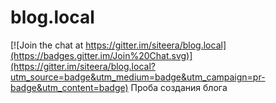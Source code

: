 # blog.local

[![Join the chat at https://gitter.im/siteera/blog.local](https://badges.gitter.im/Join%20Chat.svg)](https://gitter.im/siteera/blog.local?utm_source=badge&utm_medium=badge&utm_campaign=pr-badge&utm_content=badge)
Проба создания блога
